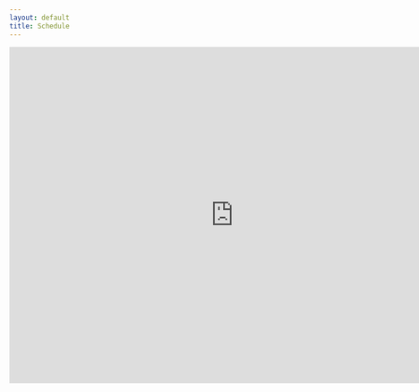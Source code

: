 ```yaml
---
layout: default
title: Schedule
---
```


<iframe src="https://calendar.google.com/calendar/embed?showPrint=0&amp;showTabs=0&amp;showCalendars=0&amp;mode=WEEK&amp;height=600&amp;wkst=2&amp;bgcolor=%23FFFFFF&amp;src=0ujnioafemp280grr4vmt53488%40group.calendar.google.com&amp;color=%236B3304&amp;ctz=America%2FNew_York" style="border-width:0" width="800" height="600" frameborder="0" scrolling="no"></iframe>
